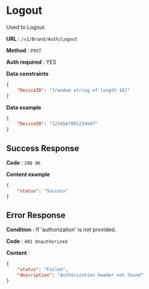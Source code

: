 # Logout

Used to Logout.

**URL** : `/v1/Brand/Auth/Logout`

**Method** : `POST`

**Auth required** : YES

**Data constraints**

```json
{
	"DeviceID": "[random string of length 16]"
}
```

**Data example**

```json
{
	"DeviceID": "1234567891234567"
}
```

## Success Response

**Code** : `200 OK`

**Content example**

```json
{
	"status": "Success"
}
```

## Error Response

**Condition** : If 'authorization' is not provided.

**Code** : `401 Unauthorized`

**Content** :

```json
{
	"status": "Failed",
	"description": "Authorization header not found"
}
```
